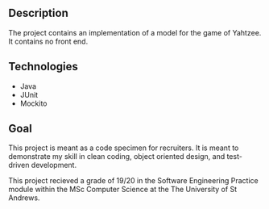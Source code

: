 ## Description

The project contains an implementation of a model for the game of Yahtzee. It contains no front end.

## Technologies

- Java
- JUnit
- Mockito

## Goal

This project is meant as a code specimen for recruiters. It is meant to demonstrate my skill in clean coding, object oriented design, and test-driven development.

This project recieved a grade of 19/20 in the Software Engineering Practice module within the MSc Computer Science at the The University of St Andrews.
